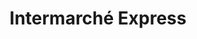 ---
title: "Intermarché Express"
url: /nice/intermarche-express-rue-flaminus-raiberti/
shop: supermarché
---